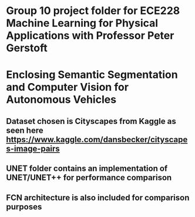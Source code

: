 # Group 10 project folder for ECE228 Machine Learning for Physical Applications with Professor Peter Gerstoft
# Enclosing Semantic Segmentation and Computer Vision for Autonomous Vehicles
## Dataset chosen is Cityscapes from Kaggle as seen here https://www.kaggle.com/dansbecker/cityscapes-image-pairs
## UNET folder contains an implementation of UNET/UNET++ for performance comparison
## FCN architecture is also included for comparison purposes
